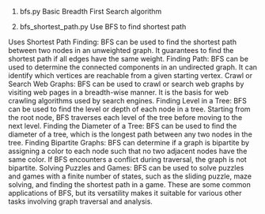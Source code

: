 1. bfs.py
Basic Breadth First Search algorithm

2. bfs_shortest_path.py
Use BFS to find shortest path


Uses
Shortest Path Finding:
    BFS can be used to find the shortest path between two nodes in an unweighted graph. It guarantees to find the shortest path if all edges have the same weight.
Finding Path:
    BFS can be used to determine the connected components in an undirected graph. It can identify which vertices are reachable from a given starting vertex.
Crawl or Search Web Graphs:
    BFS can be used to crawl or search web graphs by visiting web pages in a breadth-wise manner. It is the basis for web crawling algorithms used by search engines.
Finding Level in a Tree:
    BFS can be used to find the level or depth of each node in a tree. Starting from the root node, BFS traverses each level of the tree before moving to the next level.
Finding the Diameter of a Tree:
    BFS can be used to find the diameter of a tree, which is the longest path between any two nodes in the tree.
Finding Bipartite Graphs:
    BFS can determine if a graph is bipartite by assigning a color to each node such that no two adjacent nodes have the same color. If BFS encounters a conflict during traversal, the graph is not bipartite.
Solving Puzzles and Games:
    BFS can be used to solve puzzles and games with a finite number of states, such as the sliding puzzle, maze solving, and finding the shortest path in a game.
These are some common applications of BFS, but its versatility makes it suitable for various other tasks involving graph traversal and analysis.